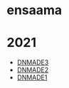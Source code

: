 # ensaama

# 2021
* [DNMADE3](https://eminet666.github.io/ensaama/2021/dnmade3/)
* [DNMADE2](https://eminet666.github.io/ensaama/2021/dnmade2/)
* [DNMADE1](https://eminet666.github.io/ensaama/2021/dnmade1/)